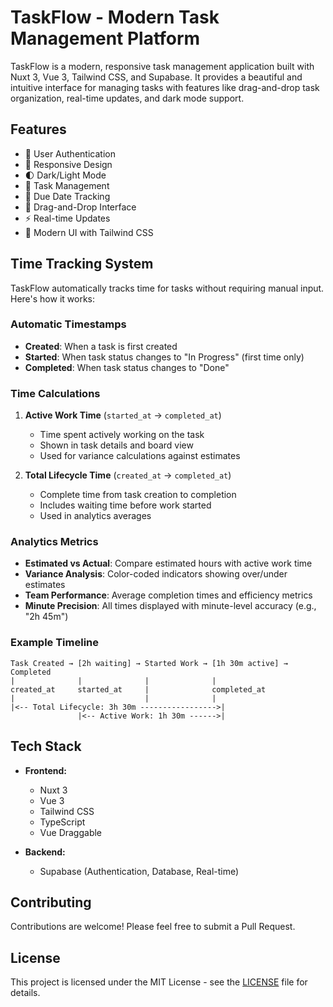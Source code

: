 # TaskFlow - Modern Task Management Platform

TaskFlow is a modern, responsive task management application built with Nuxt 3, Vue 3, Tailwind CSS, and Supabase. It provides a beautiful and intuitive interface for managing tasks with features like drag-and-drop task organization, real-time updates, and dark mode support.

## Features

- 🔐 User Authentication
- 📱 Responsive Design
- 🌓 Dark/Light Mode
- 🎯 Task Management
- 📅 Due Date Tracking
- 🔄 Drag-and-Drop Interface
- ⚡ Real-time Updates
- 🎨 Modern UI with Tailwind CSS

## Time Tracking System

TaskFlow automatically tracks time for tasks without requiring manual input. Here's how it works:

### Automatic Timestamps

- **Created**: When a task is first created
- **Started**: When task status changes to "In Progress" (first time only)
- **Completed**: When task status changes to "Done"

### Time Calculations

1. **Active Work Time** (`started_at` → `completed_at`)
   - Time spent actively working on the task
   - Shown in task details and board view
   - Used for variance calculations against estimates

2. **Total Lifecycle Time** (`created_at` → `completed_at`)
   - Complete time from task creation to completion
   - Includes waiting time before work started
   - Used in analytics averages

### Analytics Metrics

- **Estimated vs Actual**: Compare estimated hours with active work time
- **Variance Analysis**: Color-coded indicators showing over/under estimates
- **Team Performance**: Average completion times and efficiency metrics
- **Minute Precision**: All times displayed with minute-level accuracy (e.g., "2h 45m")

### Example Timeline

```
Task Created → [2h waiting] → Started Work → [1h 30m active] → Completed
|              |              |              |
created_at     started_at     |              completed_at
|                             |              |
|<-- Total Lifecycle: 3h 30m ----------------->|
               |<-- Active Work: 1h 30m ------>|
```

## Tech Stack

- **Frontend:**
  - Nuxt 3
  - Vue 3
  - Tailwind CSS
  - TypeScript
  - Vue Draggable

- **Backend:**
  - Supabase (Authentication, Database, Real-time)


## Contributing

Contributions are welcome! Please feel free to submit a Pull Request.

## License

This project is licensed under the MIT License - see the [LICENSE](LICENSE) file for details. 